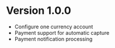# Version 1.0.0

- Configure one currency account
- Payment support for automatic capture
- Payment notification processing
